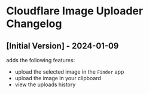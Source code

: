 # Cloudflare Image Uploader Changelog

## [Initial Version] - 2024-01-09

adds the following features:

- upload the selected image in the `Finder` app
- upload the image in your clipboard
- view the uploads history
